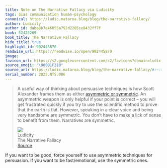 ```yaml
---
title: Note on The Narrative Fallacy via Ludicity
tags: bias communication human-psychology
canonical: https://ludic.mataroa.blog/blog/the-narrative-fallacy/
author: Ludicity
author_id: daba8b7e46055a792d2205ce8432ff7f
book: 52425269
book_title: The Narrative Fallacy
hide_title: true
highlight_id: 902445870
readwise_url: https://readwise.io/open/902445870
image:
favicon_url: https://s2.googleusercontent.com/s2/favicons?domain=ludic.mataroa.blog
source_emoji: "\U0001F310"
source_url: https://ludic.mataroa.blog/blog/the-narrative-fallacy/#:~:text=A%20useful%20way,Narratives%20are%20symmetric.
serial_number: 2025.NTS.086
---
```

> A useful way of thinking about persuasive techniques is how Scott Alexander frames them as either [asymmetric or symmetric](https://web.archive.org/web/20210531113605/https://slatestarcodex.com/2017/03/24/guided-by-the-beauty-of-our-weapons/). An asymmetric weapon is only helpful if your point is correct – you will get frustrated quickly if you try to use the scientific method to prove that the earth is flat. However, speaking in a clear voice and being very handsome are symmetric. You don’t have to make a lick of sense to benefit from them. Narratives are symmetric.
> <div class="quoteback-footer"><div class="quoteback-avatar"><img class="mini-favicon" src="https://s2.googleusercontent.com/s2/favicons?domain=ludic.mataroa.blog"></div><div class="quoteback-metadata"><div class="metadata-inner"><span style="display:none">FROM:</span><div aria-label="Ludicity" class="quoteback-author"> Ludicity</div><div aria-label="The Narrative Fallacy" class="quoteback-title"> The Narrative Fallacy</div></div></div><div class="quoteback-backlink"><a target="_blank" aria-label="go to the full text of this quotation" rel="noopener" href="https://ludic.mataroa.blog/blog/the-narrative-fallacy/#:~:text=A%20useful%20way,Narratives%20are%20symmetric." class="quoteback-arrow"> Source</a></div></div>

If you want to be good, force yourself to use asymmetric techniques for persuasion. If you want to be fast/emotional, use the symmetric ones.